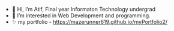 - 👋 Hi, I’m Atif, Final year Informaton Technology undergrad
- 👀 I’m interested in Web Development and programming.
- ✨ my portfolio - https://mazerunner619.github.io/myPortfolio2/
<!---
mazerunner619/mazerunner619 is a ✨ special ✨ repository because its `README.md` (this file) appears on your GitHub profile.
You can click the Preview link to take a look at your changes.
--->
